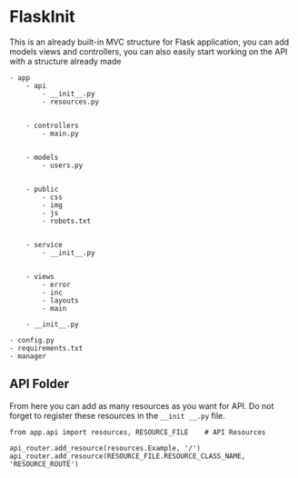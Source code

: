 # FlaskInit

This is an already built-in MVC structure for Flask application, you can add models views and controllers, you can also easily start working on the API with a structure already made

```
- app
    - api
        - __init__.py
        - resources.py


    - controllers
        - main.py


    - models
        - users.py


    - public
        - css
        - img
        - js
        - robots.txt


    - service
        - __init__.py


    - views
        - error
        - inc
        - layouts
        - main

    - __init__.py

- config.py
- requirements.txt
- manager
```

## API Folder

From here you can add as many resources as you want for API. Do not forget to register these resources in the `__init __.py` file.

```python3
from app.api import resources, RESOURCE_FILE    # API Resources

api_router.add_resource(resources.Example, '/')
api_router.add_resource(RESOURCE_FILE.RESOURCE_CLASS_NAME, 'RESOURCE_ROUTE')
```
